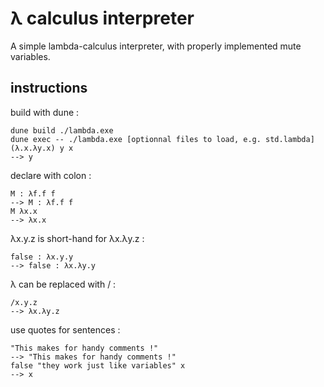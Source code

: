 # λ calculus interpreter
A simple lambda-calculus interpreter, with properly implemented mute variables.
## instructions
build with dune :
```
dune build ./lambda.exe
dune exec -- ./lambda.exe [optionnal files to load, e.g. std.lambda]
(λ.x.λy.x) y x
--> y
```
declare with colon :
```
M : λf.f f
--> M : λf.f f
M λx.x
--> λx.x
```
λx.y.z is short-hand for λx.λy.z :
```
false : λx.y.y
--> false : λx.λy.y
```
λ can be replaced with / :
```
/x.y.z
--> λx.λy.z
```
use quotes for sentences :
```
"This makes for handy comments !"
--> "This makes for handy comments !"
false "they work just like variables" x
--> x
```
